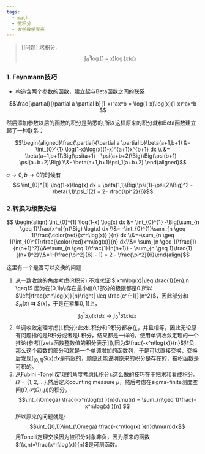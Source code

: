 ```yaml
---
tags:
  - math
  - 微积分
  - 大学数学竞赛
---
```


> [!问题]
> 求积分:$$\int_{0}^{1} \log(1-x) \log(x) dx$$

### 1. Feynmann技巧


* 构造含两个参数的函数，建立起与Beta函数之间的联系

$$\frac{\partial}{\partial a \partial b}(1-x)^ax^b =
\log(1-x)\log(x)(1-x)^ax^b $$

然后添加参数以后的函数的积分是熟悉的,所以这样原来的积分就和Beta函数建立起了一种联系：

$$\begin{aligned}\frac{\partial}{\partial a \partial b}\beta(a+1,b+1) &=
\int_{0}^{1} \log(1-x)\log(x)(1-x)^{a+1}x^{b+1} dx \\ &=
\beta(a+1,b+1)\Big(\psi(a+1) - \psi(a+b+2)\Big)\Big(\psi(b+1) -
\psi(a+b+2)\Big) \\&- \beta(a+1,b+1)\psi_1(a+b+2) \end{aligned}$$

$a \to 0,b \to 0$的时候有
$$ \int_{0}^{1} \log(1-x)\log(x) dx =
\beta(1,1)\Big(\psi(1)-\psi(2)\Big)^2 - \beta(1,1)\psi_1(2) = 2-
\frac{\pi^2}{6}$$


### 2.转换为级数处理


$$ \begin{align} \int_{0}^{1} \log(1-x) \log(x) dx &=
\int_{0}^{1} -\Big(\sum_{n \geq 1}\frac{x^n}{n}\Big) \log(x)
dx \\&= -\int_{0}^{1}\sum_{n \geq
1}\frac{\color{red}{x^n\log(x)} }{n} dx \\&=-\sum_{n \geq
1}\int_{0}^{1}\frac{\color{red}x^n\log(x)}{n} dx\\&= \sum_{n
\geq 1}\frac{1}{n(n+1)^2}\\&=\sum_{n \geq 1}\frac{1}{n(n+1)} -
\sum_{n \geq 1}\frac{1}{(n+1)^2}\\&=1-(\frac{\pi^2}{6} - 1) =
2 - \frac{\pi^2}{6}\end{align}$$

这里有一个是否可以交换的问题：

1.  从一致收敛的角度考虑(R积分):不难求证:$|x^n\log(x)|\leq \frac{1}{en},n \geq1$ 因为在(0,1)内存在最小值0,1部分的极限都是0.所以$\left|\frac{x^n\log(x)}{n}\right| \leq \frac{e^{-1}}{n^2}$，因此部分和 $S_N(x)\rightrightarrows S(x)$，于是在紧集$0,1]$上，$$\int_{0}^{1}S_N(x) dx \to
    \int_{0}^{1}S(x)dx $$
2.  单调收敛定理考虑(L积分):此处L积分和R积分都存在，并且相等，因此无论原有问题指的是R积分或者是L积分，结果都是一样的。使用单调收敛定理的一个推论(参考[[zeta函数整数值的积分表示]]),因为$\frac{-x^n\log(x)}{n}$非负,那么这个级数的部分和就是一个单调增加的函数列，于是可以直接交换，交换后发现$\int_{[0,1]}S(x)dx$是有限的，顺便还能说明原来的积分是存在的，被积函数是可积的。
3.  从Fubini -Tonelli定理的角度考虑(L积分):这么做的技巧在于把求和看成积分。$\Omega=\{1,2,...\}$,然后定义counting measure $\mu$，然后考虑在sigma-finite测度空间$(\Omega,\mathcal{P}(\Omega),\mu)$的积分，$$\int_{\Omega}
    \frac{-x^n\log(x) }{n}d\mu(n) = \sum_{n\geq
    1}\frac{-x^n\log(x) }{n}
    $$所以原来的问题就是:$$\int_{[0,1]}\int_{\Omega}
    \frac{-x^n\log(x)
    }{n}d\mu(n)dx$$用Tonelli定理交换因为被积分对象非负，因为原来的函数$f(x,n)=\frac{x^n\log(x)}{n}$是可测函数。


